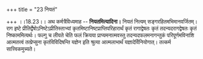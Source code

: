 +++
title = "23 नियतं"

+++
।।18.23।। अथ कर्मत्रैविध्यमाह -- **नियतमित्यादिना।** नियतं नित्यम्
सङ्गरहितमभिमानवर्जितम्। राग इष्टे प्रीतिर्द्वेषोऽनिष्टेऽप्रीतिस्ताभ्यां
कृतमिष्टानिष्टप्राप्तिपरिहारार्थं कृतं रागाद्वेषतः कृतं तदन्यदरागद्वेषतः
कृतं निष्काममित्यर्थः। फल्गु च लीयते चेति फलं क्रियया प्राप्यमनात्मवस्तु
तदन्यदफलमनागन्तुकं परिपूर्णमविनाशि आत्मतत्त्वं तत्प्रेप्सुना
कृतंविविदिषन्ति यज्ञेन इति श्रुत्या आत्मलाभार्थं यज्ञादेर्विनियोगात्।
तत्कर्म सात्त्विकमुच्यते।
